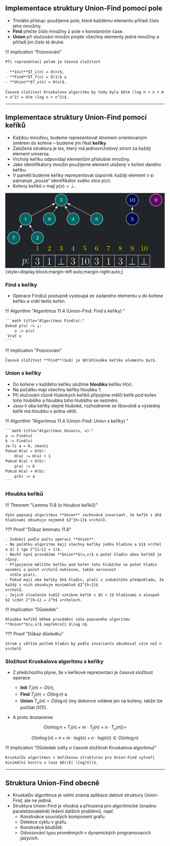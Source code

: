 ## Implementace struktury Union-Find pomocí pole

- Triviální přístup: použijeme pole, které každému elementu přiřadí číslo jeho množiny.
- **Find** přečte číslo množiny z pole v konstantním čase.
- **Union** při slučování množin projde všechny elementy jedné množiny a přiřadí jim číslo té druhé.

!!! Implication "Pozorování"

    Při reprezentaci polem je časová složitost

    - **Init**$T_i(n) = O(n)$,
    - **Find**$T_f(n) = O(1)$ a
    - **Union**$T_u(n) = O(n)$.

    Časová složitost Kruskalova algoritmu by tedy byla $O(m \log n + n + m + n^2) = O(m \log n + n^2)$.

---

## Implementace struktury Union-Find pomocí keříků

- Každou množinu, budeme reprezentovat stromem orientovaným směrem do kořene – budeme jim říkat **keříky**.
- Založená struktura je les, který má jednovrcholový strom za každý element universa.
- Vrcholy keříku odpovídají elementům příslušné množiny.
- Jako identifikátory množin použijeme element uložený v kořeni daného keříku.
- V paměti budeme keříky reprezentovat úsporně: každý element v si pamatuje „pouze“ identifikátor svého otce $p(v)$.
- Kořeny keříků $v$ mají $p(v) = \bot$.

![union bush](../assets/11/union.png){style=display:block;margin-left:auto;margin-right:auto;}

### Find s keříky

- Operace Find(u) postupně vystoupá ze zadaného elementu u do kořene keříku a vrátí tento kořen.

<a id="algo-11.4"></a>
!!! Algorithm "Algoritmus 11.4 (Union-Find: Find s keříky)  "

    ```math title="Algoritmus Find(u):"
    Dokud p(u) ̸= ⊥:
        u := p(u)
     Vrať u
    ```

!!! Implication "Pozorování"

    Časová složitost **Find**($u$) je $O($hloubka keříku elementu $u)$.

### Union s keříky

- Do kořene $v$ každého keříku uložíme **hloubku** keříku $H(v)$.
- Na počátku mají všechny keříky hloubku $1$.
- Při slučování různě hlubokých keříků připojíme mělčí keřík pod kořen toho hlubšího a hloubka toho hlubšího se nezmění.
- Jsou-li oba keříky stejně hluboké, rozhodneme se libovolně a výsledný keřík má hloubku o jedna větší.

<a id="algo-11.5"></a>
!!! Algorithm "Algoritmus 11.4 (Union-Find: Union s keříky)  "

    ```math title="Algoritmus Union(u, v):"
    a := Find(u)
    b := Find(v)
    Je-li a = b, skonči
    Pokud H(a) = H(b):
        H(a) := H(a) + 1
    Pokud H(a) < H(b):
        p(a) := b
    Pokud H(a) > H(b):
        p(b) := a
    ```

### Hloubka keříků

<a id="theorem-11.8"></a>
!!! Theorem "Lemma 11.8 (o hloubce keříků)"

    Výše popsaný algoritmus **Union** zachovává invariant, že keřík s $h$ hladinami obsahuje nejméně $2^{h−1}$ vrcholů.

??? Proof "Důkaz lemmatu 11.8"

    - Indukcí podle počtu operací **Union**.
    - Na počátku algoritmu mají všechny keříky jednu hladinu a $1$ vrchol a $( 1 \ge 2^{1−1} = 1)$.
    - Nechť nyní provádíme **Union**$(u,v)$ a počet hladin obou keříků je různý.
    - Připojením mělčího keříku pod kořen toho hlubšího se počet hladin nezmění a počet vrcholů neklesne, takže nerovnost
      stále platí.
    - Pokud mají oba keříky $h$ hladin, platí z indukčního předpokladu, že každý z nich obsahuje minimálně $2^{h−1}$
    vrcholů.
    - Jejich sloučením tudíž vznikne keřík s $h + 1$ hladinami o alespoň $2 \cdot 2^{h−1} = 2^h$ vrcholech.

!!! Implication "Důsledek"

    Hloubka keříků během provádění výše popsaného algoritmu **Union**$(u,v)$ nepřekročí $\log n$.

??? Proof "Důkaz důsledku"

    Strom s větším počtem hladin by podle invariantu obsahoval více než n vrcholů

### Složitost Kruskalova algoritmu s keříky

- Z předchozího plyne, že v keříkové reprezentaci je časová složitost operace
    - **Init** $T_i(n) = O(n)$,
    - **Find** $T_f(n) = O(\log n)$ a
    - **Union** $T_u(n) = O(\log n)$ (my dokonce voláme jen na kořeny, takže lze počítat $O(1)$).

- A proto dostaneme

$$O(m \log n + T_i(n) + m \cdot T_f(n) + n \cdot T_u(n)) =$$

$$O(m \log(n) + n + m \cdot log(n) + n \cdot log(n)) \in O(m \log n)$$

!!! Implication "Důsledek  (věty o časové složitosti Kruskalova algoritmu)"

    Kruskalův algoritmus s keříkovou strukturou pro Union-Find vytvoří minimální kostru v čase $O(|E| \log|V|)$.

---

## Struktura Union-Find obecně

- Kruskalův algoritmus je velmi známá aplikace datové struktury Union-Find, ale ne jediná.
- Struktura Union-Find je vhodná a přirozená pro algoritmické (snadno paralelizovatelné) řešení dalších problémů, např.
    - Konstrukce souvislých komponent grafu.
    - Detekce cyklu v grafu.
    - Konstrukce bludiště.
    - Odvozování typu proměnných v dynamických programovacích jazycích.




